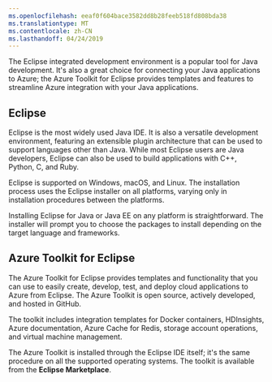 ```yaml
---
ms.openlocfilehash: eeaf0f604bace3582dd8b28feeb518fd808bda38
ms.translationtype: MT
ms.contentlocale: zh-CN
ms.lasthandoff: 04/24/2019
---
```

The Eclipse integrated development environment is a popular tool for Java development. It's also a great choice for connecting your Java applications to Azure; the Azure Toolkit for Eclipse provides templates and features to streamline Azure integration with your Java applications.

## <a name="eclipse"></a>Eclipse

Eclipse is the most widely used Java IDE. It is also a versatile development environment, featuring an extensible plugin architecture that can be used to support languages other than Java. While most Eclipse users are Java developers, Eclipse can also be used to build applications with C++, Python, C, and Ruby. 

Eclipse is supported on Windows, macOS, and Linux. The installation process uses the Eclipse installer on all platforms, varying only in installation procedures between the platforms.

Installing Eclipse for Java or Java EE on any platform is straightforward. The installer will prompt you to choose the packages to install depending on the target language and frameworks.

## <a name="azure-toolkit-for-eclipse"></a>Azure Toolkit for Eclipse

The Azure Toolkit for Eclipse provides templates and functionality that you can use to easily create, develop, test, and deploy cloud applications to Azure from Eclipse. The Azure Toolkit is open source, actively developed, and hosted in GitHub. 

The toolkit includes integration templates for Docker containers, HDInsights, Azure documentation, Azure Cache for Redis, storage account operations, and virtual machine management.

The Azure Toolkit is installed through the Eclipse IDE itself; it's the same procedure on all the supported operating systems. The toolkit is available from the **Eclipse Marketplace**.